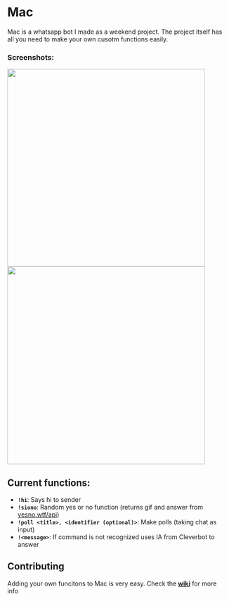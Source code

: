 # Mac
Mac is a whatsapp bot I made as a weekend project. The project itself has all you need to make your own cusotm functions easily.

### Screenshots:
<img src="http://i.imgur.com/vp7vXMJ.png" height="450" />
<img src="http://i.imgur.com/USQ7Mws.png" height="450" />

## Current functions:
+ **`!hi`**: Says hi to sender
+ **`!siono`**: Random yes or no function (returns gif and answer from [yesno.wtf/api](https://yesno.wtf/api/))
+ **`!poll <title>, <identifier (optional)>`**: Make polls (taking chat as input)
+ **`!<message>`**: If command is not recognized uses IA from Cleverbot to answer

## Contributing
Adding your own funcitons to Mac is very easy. Check the [**wiki**](https://github.com/danielcardeenas/MacBot/wiki) for more info
